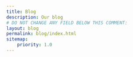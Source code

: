 ```yaml
---
title: Blog
description: Our blog
# DO NOT CHANGE ANY FIELD BELOW THIS COMMENT:
layout: blog
permalink: blog/index.html
sitemap:
    priority: 1.0
---
```


<!-- Add flavor to the top of the main blog page by adding text here -->

